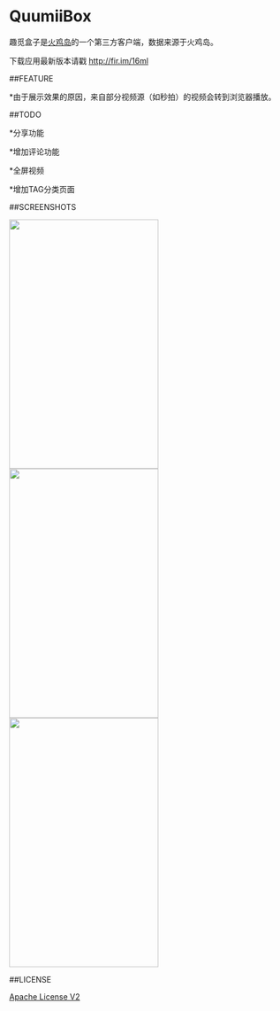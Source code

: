 # QuumiiBox

趣觅盒子是[火鸡岛](http://www.huojidao.com)的一个第三方客户端，数据来源于火鸡岛。

下载应用最新版本请戳 http://fir.im/16ml

##FEATURE

*由于展示效果的原因，来自部分视频源（如秒拍）的视频会转到浏览器播放。

##TODO

*分享功能

*增加评论功能

*全屏视频

*增加TAG分类页面

##SCREENSHOTS

<img src="https://raw.githubusercontent.com/garywzh/QuumiiBox/master/screenshots/home.jpg" width="270" height="450"/>
<img src="https://raw.githubusercontent.com/garywzh/QuumiiBox/master/screenshots/drawer.jpg" width="270" height="450"/>
<img src="https://raw.githubusercontent.com/garywzh/QuumiiBox/master/screenshots/detail.jpg" width="270" height="450"/>

##LICENSE

[Apache License V2](/LICENSE)
